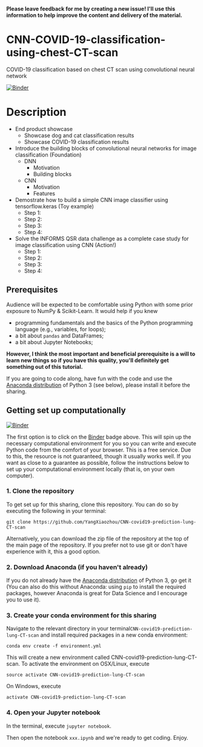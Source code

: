**Please leave feedback for me by creating a new issue! I'll use this information to help improve the content and delivery of the material.**

# CNN-COVID-19-classification-using-chest-CT-scan
COVID-19 classification based on chest CT scan using convolutional neural network

[![Binder](https://mybinder.org/badge_logo.svg)](https://mybinder.org/v2/gh/hugobowne/deep-learning-from-scratch-pytorch/f61063c3ec3aca124fd90b6af604e8e4c7313604?urlpath=lab)

# Description
- End product showcase
    + Showcase dog and cat classification results
    + Showcase COVID-19 classification results
- Introduce the building blocks of convolutional neural networks for image classification (Foundation)
    + DNN
        * Motivation
        * Building blocks
    + CNN
        * Motivation
        * Features
- Demostrate how to build a simple CNN image classifier using tensorflow.keras (Toy example)
    + Step 1:
    + Step 2:
    + Step 3:
    + Step 4:
- Solve the INFORMS QSR data challenge as a complete case study for image classification using CNN (Action!)
    + Step 1:
    + Step 2:
    + Step 3:
    + Step 4:


## Prerequisites

Audience will be expected to be comfortable using Python with some prior exposure to NumPy & Scikit-Learn. It would help if you knew

* programming fundamentals and the basics of the Python programming language (e.g., variables, for loops);
* a bit about `pandas` and DataFrames;
* a bit about Jupyter Notebooks;


**However, I think the most important and beneficial prerequisite is a will to learn new things so if you have this quality, you'll definitely get something out of this tutorial.**

If you are going to code along, have fun with the code and use the [Anaconda distribution](https://www.anaconda.com/download/) of Python 3 (see below), please install it before the sharing.


## Getting set up computationally

[![Binder](https://mybinder.org/badge_logo.svg)](https://mybinder.org/v2/gh/hugobowne/deep-learning-from-scratch-pytorch/master?urlpath=lab)

The first option is to click on the [Binder](https://mybinder.readthedocs.io/en/latest/) badge above. This will spin up the necessary computational environment for you so you can write and execute Python code from the comfort of your browser. This is a free service. Due to this, the resource is not guaranteed, though it usually works well. If you want as close to a guarantee as possible, follow the instructions below to set up your computational environment locally (that is, on your own computer).


### 1. Clone the repository

To get set up for this sharing, clone this repository. You can do so by executing the following in your terminal:

```
git clone https://github.com/YangXiaozhou/CNN-covid19-prediction-lung-CT-scan
```

Alternatively, you can download the zip file of the repository at the top of the main page of the repository. If you prefer not to use git or don't have experience with it, this a good option.

### 2. Download Anaconda (if you haven't already)

If you do not already have the [Anaconda distribution](https://www.anaconda.com/download/) of Python 3, go get it (You can also do this without Anaconda: using `pip` to install the required packages, however Anaconda is great for Data Science and I encourage you to use it).

### 3. Create your conda environment for this sharing

Navigate to the relevant directory in your terminal`CNN-covid19-prediction-lung-CT-scan` and install required packages in a new conda environment:

```
conda env create -f environment.yml
```

This will create a new environment called CNN-covid19-prediction-lung-CT-scan. To activate the environment on OSX/Linux, execute

```
source activate CNN-covid19-prediction-lung-CT-scan
```
On Windows, execute

```
activate CNN-covid19-prediction-lung-CT-scan
```


### 4. Open your Jupyter notebook

In the terminal, execute `jupyter notebook`.

Then open the notebook `xxx.ipynb` and we're ready to get coding. Enjoy.



